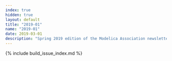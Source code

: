 ```yaml
---
index: true
hidden: true
layout: default
title: "2019-01"
name: "2019-01"
date: 2019-03-01
description: "Spring 2019 edition of the Modelica Association newsletter"
---
```


{% include build_issue_index.md %}
